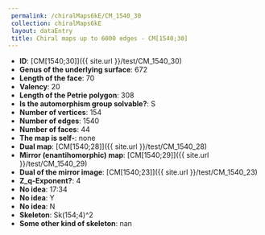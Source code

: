 ```yaml
--- 
 permalink: /chiralMaps6kE/CM_1540_30 
 collection: chiralMaps6kE
 layout: dataEntry
 title: Chiral maps up to 6000 edges - CM[1540;30]
---
```


- **ID**: [CM[1540;30]]({{ site.url }}/test/CM_1540_30)
- **Genus of the underlying surface**: 672
- **Length of the face**: 70
- **Valency**: 20
- **Length of the Petrie polygon**: 308
- **Is the automorphism group solvable?**: S
- **Number of vertices**: 154
- **Number of edges**: 1540
- **Number of faces**: 44
- **The map is self-**: none
- **Dual map**: [CM[1540;28]]({{ site.url }}/test/CM_1540_28)
- **Mirror (enantihomorphic) map**: [CM[1540;29]]({{ site.url }}/test/CM_1540_29)
- **Dual of the mirror image**: [CM[1540;23]]({{ site.url }}/test/CM_1540_23)
- **Z_q-Exponent?**: 4
- **No idea**:  17:34
- **No idea**: Y
- **No idea**: N
- **Skeleton**: Sk(154;4)^2
- **Some other kind of skeleton**: nan
